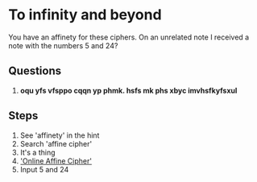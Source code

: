 # To infinity and beyond
You have an affinety for these ciphers. On an unrelated note I received a note with the numbers 5 and 24?

## Questions
1. **oqu yfs vfsppo cqqn yp phmk. hsfs mk phs xbyc imvhsfkyfsxul**

## Steps

1. See 'affinety' in the hint
2. Search 'affine cipher'
3. It's a thing
4. ['Online Affine Cipher'](http://www.dcode.fr/affine-cipher)
5. Input 5 and 24
